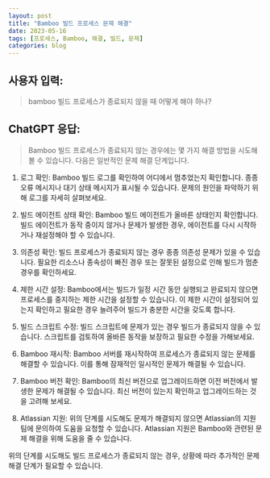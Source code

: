 ```yaml
---
layout: post
title: "Bamboo 빌드 프로세스 문제 해결"
date: 2023-05-16
tags: [프로세스, Bamboo, 해결, 빌드, 문제]
categories: blog
---
```


## 사용자 입력:
> bamboo 빌드 프로세스가 종료되지 않을 때 어떻게 해야 하나?

## ChatGPT 응답:
> Bamboo 빌드 프로세스가 종료되지 않는 경우에는 몇 가지 해결 방법을 시도해 볼 수 있습니다. 다음은 일반적인 문제 해결 단계입니다.

1. 로그 확인: Bamboo 빌드 로그를 확인하여 어디에서 멈추었는지 확인합니다. 종종 오류 메시지나 대기 상태 메시지가 표시될 수 있습니다. 문제의 원인을 파악하기 위해 로그를 자세히 살펴보세요.

2. 빌드 에이전트 상태 확인: Bamboo 빌드 에이전트가 올바른 상태인지 확인합니다. 빌드 에이전트가 동작 중이지 않거나 문제가 발생한 경우, 에이전트를 다시 시작하거나 재설정해야 할 수 있습니다.

3. 의존성 확인: 빌드 프로세스가 종료되지 않는 경우 종종 의존성 문제가 있을 수 있습니다. 필요한 리소스나 종속성이 빠진 경우 또는 잘못된 설정으로 인해 빌드가 멈춘 경우를 확인하세요.

4. 제한 시간 설정: Bamboo에서는 빌드가 일정 시간 동안 실행되고 완료되지 않으면 프로세스를 중지하는 제한 시간을 설정할 수 있습니다. 이 제한 시간이 설정되어 있는지 확인하고 필요한 경우 늘려주어 빌드가 충분한 시간을 갖도록 합니다.

5. 빌드 스크립트 수정: 빌드 스크립트에 문제가 있는 경우 빌드가 종료되지 않을 수 있습니다. 스크립트를 검토하여 올바른 동작을 보장하고 필요한 수정을 가해보세요.

6. Bamboo 재시작: Bamboo 서버를 재시작하여 프로세스가 종료되지 않는 문제를 해결할 수 있습니다. 이를 통해 잠재적인 일시적인 문제가 해결될 수 있습니다.

7. Bamboo 버전 확인: Bamboo의 최신 버전으로 업그레이드하면 이전 버전에서 발생한 문제가 해결될 수 있습니다. 최신 버전이 있는지 확인하고 업그레이드하는 것을 고려해 보세요.

8. Atlassian 지원: 위의 단계를 시도해도 문제가 해결되지 않으면 Atlassian의 지원팀에 문의하여 도움을 요청할 수 있습니다. Atlassian 지원은 Bamboo와 관련된 문제 해결을 위해 도움을 줄 수 있습니다.

위의 단계를 시도해도 빌드 프로세스가 종료되지 않는 경우, 상황에 따라 추가적인 문제 해결 단계가 필요할 수 있습니다.

